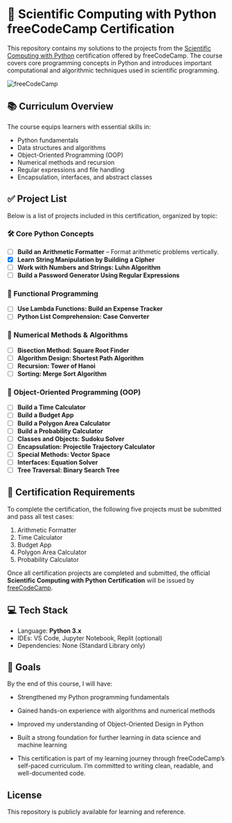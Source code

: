 # 🧪 Scientific Computing with Python freeCodeCamp Certification

This repository contains my solutions to the projects from the [Scientific Computing with Python](https://www.freecodecamp.org/learn/scientific-computing-with-python/) certification offered by freeCodeCamp. The course covers core programming concepts in Python and introduces important computational and algorithmic techniques used in scientific programming.

![freeCodeCamp](https://img.shields.io/badge/freeCodeCamp-Scientific_Computing_with_Python-0A0A23?logo=freeCodeCamp&logoColor=white&style=flat)

## 📚 Curriculum Overview

The course equips learners with essential skills in:

- Python fundamentals
- Data structures and algorithms
- Object-Oriented Programming (OOP)
- Numerical methods and recursion
- Regular expressions and file handling
- Encapsulation, interfaces, and abstract classes

## ✅ Project List

Below is a list of projects included in this certification, organized by topic:

### 🛠️ Core Python Concepts
- [ ] **Build an Arithmetic Formatter** – Format arithmetic problems vertically.
- [x] **Learn String Manipulation by Building a Cipher**
- [ ] **Work with Numbers and Strings: Luhn Algorithm**
- [ ] **Build a Password Generator Using Regular Expressions**

### 🧮 Functional Programming
- [ ] **Use Lambda Functions: Build an Expense Tracker**
- [ ] **Python List Comprehension: Case Converter**

### 📐 Numerical Methods & Algorithms
- [ ] **Bisection Method: Square Root Finder**
- [ ] **Algorithm Design: Shortest Path Algorithm**
- [ ] **Recursion: Tower of Hanoi**
- [ ] **Sorting: Merge Sort Algorithm**

### 🧱 Object-Oriented Programming (OOP)
- [ ] **Build a Time Calculator**
- [ ] **Build a Budget App**
- [ ] **Build a Polygon Area Calculator**
- [ ] **Build a Probability Calculator**
- [ ] **Classes and Objects: Sudoku Solver**
- [ ] **Encapsulation: Projectile Trajectory Calculator**
- [ ] **Special Methods: Vector Space**
- [ ] **Interfaces: Equation Solver**
- [ ] **Tree Traversal: Binary Search Tree**

## 🏁 Certification Requirements

To complete the certification, the following five projects must be submitted and pass all test cases:

1. Arithmetic Formatter
2. Time Calculator
3. Budget App
4. Polygon Area Calculator
5. Probability Calculator

Once all certification projects are completed and submitted, the official **Scientific Computing with Python Certification** will be issued by [freeCodeCamp](https://www.freecodecamp.org/).

## 💻 Tech Stack

- Language: **Python 3.x**
- IDEs: VS Code, Jupyter Notebook, Replit (optional)
- Dependencies: None (Standard Library only)

## 🎯 Goals
By the end of this course, I will have:

- Strengthened my Python programming fundamentals

- Gained hands-on experience with algorithms and numerical methods

- Improved my understanding of Object-Oriented Design in Python

- Built a strong foundation for further learning in data science and machine learning

- This certification is part of my learning journey through freeCodeCamp’s self-paced curriculum. I’m committed to writing clean, readable, and well-documented code.

## License
This repository is publicly available for learning and reference.